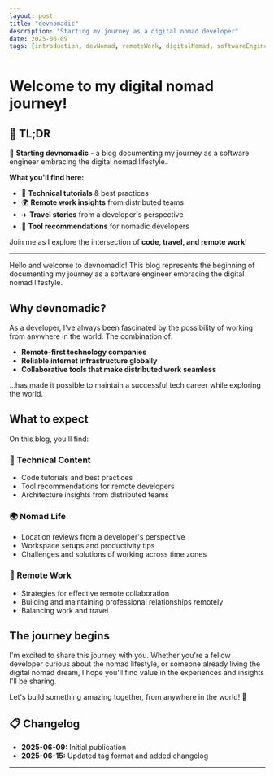 ```yaml
---
layout: post
title: "devnomadic"
description: "Starting my journey as a digital nomad developer"
date: 2025-06-09
tags: [introduction, devNomad, remoteWork, digitalNomad, softwareEngineering, travel, lifestyle, blogging]
---
```


# Welcome to my digital nomad journey!

## 📝 TL;DR

🚀 **Starting devnomadic** - a blog documenting my journey as a software engineer embracing the digital nomad lifestyle.

**What you'll find here:**
- 🔧 **Technical tutorials** & best practices
- 🌍 **Remote work insights** from distributed teams  
- ✈️ **Travel stories** from a developer's perspective
- 📱 **Tool recommendations** for nomadic developers

Join me as I explore the intersection of **code, travel, and remote work**!

---

Hello and welcome to devnomadic! This blog represents the beginning of documenting my journey as a software engineer embracing the digital nomad lifestyle.

## Why devnomadic?

As a developer, I've always been fascinated by the possibility of working from anywhere in the world. The combination of:

- **Remote-first technology companies**
- **Reliable internet infrastructure globally** 
- **Collaborative tools that make distributed work seamless**

...has made it possible to maintain a successful tech career while exploring the world.

## What to expect

On this blog, you'll find:

### 🔧 Technical Content
- Code tutorials and best practices
- Tool recommendations for remote developers  
- Architecture insights from distributed teams

### 🌍 Nomad Life
- Location reviews from a developer's perspective
- Workspace setups and productivity tips
- Challenges and solutions of working across time zones

### 💼 Remote Work
- Strategies for effective remote collaboration
- Building and maintaining professional relationships remotely
- Balancing work and travel

## The journey begins

I'm excited to share this journey with you. Whether you're a fellow developer curious about the nomad lifestyle, or someone already living the digital nomad dream, I hope you'll find value in the experiences and insights I'll be sharing.

Let's build something amazing together, from anywhere in the world! 🚀

## 📋 Changelog

- **2025-06-09:** Initial publication
- **2025-06-15:** Updated tag format and added changelog

---